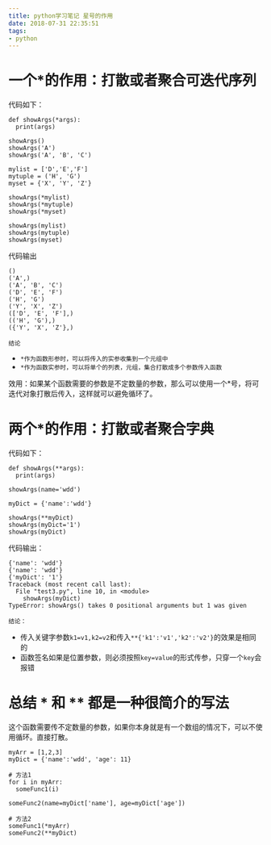 ```yaml
---
title: python学习笔记 星号的作用
date: 2018-07-31 22:35:51
tags:
- python
---
```


# 一个*的作用：打散或者聚合可迭代序列

代码如下：

```
def showArgs(*args):
  print(args)

showArgs()
showArgs('A')
showArgs('A', 'B', 'C')

mylist = ['D','E','F']
mytuple = ('H', 'G')
myset = {'X', 'Y', 'Z'}

showArgs(*mylist)
showArgs(*mytuple)
showArgs(*myset)

showArgs(mylist)
showArgs(mytuple)
showArgs(myset)

```

代码输出

```
()
('A',)
('A', 'B', 'C')
('D', 'E', 'F')
('H', 'G')
('Y', 'X', 'Z')
(['D', 'E', 'F'],)
(('H', 'G'),)
({'Y', 'X', 'Z'},)
```

`结论`

- `*作为函数形参时，可以将传入的实参收集到一个元组中`
- `*作为函数实参时，可以将单个的列表，元组，集合打散成多个参数传入函数`

效用：如果某个函数需要的参数是不定数量的参数，那么可以使用一个*号，将可迭代对象打散后传入，这样就可以避免循环了。

# 两个*的作用：打散或者聚合字典

代码如下：

```
def showArgs(**args):
  print(args)

showArgs(name='wdd')

myDict = {'name':'wdd'}

showArgs(**myDict)
showArgs(myDict='1')
showArgs(myDict)
```

代码输出：

```
{'name': 'wdd'}
{'name': 'wdd'}
{'myDict': '1'}
Traceback (most recent call last):
  File "test3.py", line 10, in <module>
    showArgs(myDict)
TypeError: showArgs() takes 0 positional arguments but 1 was given
```

`结论：`

- 传入关键字参数`k1=v1,k2=v2`和传入`**{'k1':'v1','k2':'v2'}`的效果是相同的
- 函数签名如果是位置参数，则必须按照`key=value`的形式传参，只穿一个`key`会报错

# 总结 * 和 ** 都是一种很简介的写法

这个函数需要传不定数量的参数，如果你本身就是有一个数组的情况下，可以不使用循环。直接打散。

```
myArr = [1,2,3]
myDict = {'name':'wdd', 'age': 11}

# 方法1
for i in myArr:
  someFunc1(i)

someFunc2(name=myDict['name'], age=myDict['age'])

# 方法2
someFunc1(*myArr) 
someFunc2(**myDict)
```

